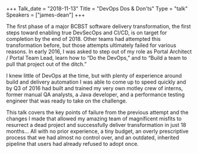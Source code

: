 +++
Talk_date = "2018-11-13"
Title = "DevOps Dos & Don'ts"
Type = "talk"
Speakers = ["james-dean"]
+++

The first phase of a major BCBST software delivery transformation, the first steps toward enabling true DevSecOps and CI/CD, is on target for completion by the end of 2018. Other teams had attempted this transformation before, but those attempts ultimately failed for various reasons. In early 2016, I was asked to step out of my role as Portal Architect / Portal Team Lead, learn how to “Do the DevOps,” and to “Build a team to pull that project out of the ditch.”

I knew little of DevOps at the time, but with plenty of experience around build and delivery automation I was able to come up to speed quickly and by Q3 of 2016 had built and trained my very own motley crew of interns, former manual QA analysts, a Java developer, and a performance testing engineer that was ready to take on the challenge.

This talk covers the key points of failure from the previous attempt and the changes I made that allowed my amazing team of magnificent misfits to resurrect a dead project and successfully deliver transformation in just 18 months… All with no prior experience, a tiny budget, an overly prescriptive process that we had almost no control over, and an outdated, inherited pipeline that users had already refused to adopt once.

